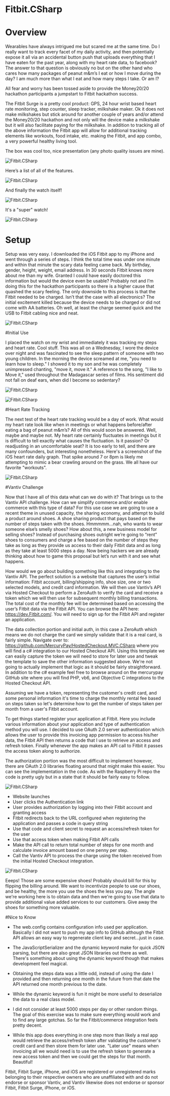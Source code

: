 ﻿# Fitbit.CSharp

# Overview

Wearables have always intrigued me but scared me at the same time.  Do I really want to track every facet of my daily activity, and then potentially expose it all via an accidental button push that uploads everything that I have eaten for the past year, along with my heart rate data, to facebook?  The answer to that question is obviously no but on the other hand who cares how many packages of peanut m&m’s I eat or how I move during the day?  I am much more than what I eat and how many steps I take.  Or am I?

All fear and worry has been tossed aside to provide the Money20/20 hackathon participants a jumpstart to Fitbit hackathon success.

The Fitbit Surge is a pretty cool product:  GPS, 24 hour wrist based heart rate monitoring, step counter, sleep tracker, milkshake maker.  Ok it does not make milkshakes but stick around for another couple of years and/or attend the Money20/20 hackathon and not only will the device make a milkshake but it will also facilitate paying for the milkshake.  In addition to tracking all of the above information the Fitbit app will allow for additional tracking elements like workouts, food intake, etc. making the Fitbit, and app combo, a very powerful healthy living tool.

The box was cool too, nice presentation (any photo quality issues are mine).

![Fitbit.CSharp](https://github.com/vantivlabs/Fitbit.CSharp/blob/master/images/fitbitpackage.JPG)

Here’s a list of all of the features.

![Fitbit.CSharp](https://github.com/vantivlabs/Fitbit.CSharp/blob/master/images/fitbitpackagefeatures.JPG)

And finally the watch itself!

![Fitbit.CSharp](https://github.com/vantivlabs/Fitbit.CSharp/blob/master/images/fitbitthewatch.JPG)

It's a "super" watch!

![Fitbit.CSharp](https://github.com/vantivlabs/Fitbit.CSharp/blob/master/images/fitbitsuperwatch.JPG)


# Setup

Setup was very easy.  I downloaded the iOS Fitbit app to my iPhone and went through a series of steps.  I think the total time was under one minute and within that minute the scary data feeling came back.  My birthday, gender, height, weight, email address.  In 30 seconds Fitbit knows more about me than my wife.  Granted I could have easily doctored this information but would the device even be usable?  Probably not and I’m doing this for the hackathon participants so there is a higher cause that quashed the scary feeling.  The only downside to this process is that the Fitbit needed to be charged.  Isn’t that the case with all electronics?  The initial excitement killed because the device needs to be charged or did not come with AA batteries.  Oh well, at least the charge seemed quick and the USB to Fitbit cabling nice and neat.

![Fitbit.CSharp](https://github.com/vantivlabs/Fitbit.CSharp/blob/master/images/fitbittime.JPG)

#Initial Use

I placed the watch on my wrist and immediately it was tracking my steps and heart rate.  Cool stuff.  This was all on a Wednesday, I wore the device over night and was fascinated to see the sleep pattern of someone with two young children.  In the morning the device screamed at me, "you need to learn how to sleep."  I showed it to my son and he was completely unimpressed chanting, "move it, move it."  A reference to the song, "I like to Move it," used throughout the Madagascar series of films.  His sentiment did not fall on deaf ears, when did I become so sedentary?

![Fitbit.CSharp](https://github.com/vantivlabs/Fitbit.CSharp/blob/master/images/fitbitheartrate.JPG)

![Fitbit.CSharp](https://github.com/vantivlabs/Fitbit.CSharp/blob/master/images/fitbitsteps.JPG)

#Heart Rate Tracking

The next test of the heart rate tracking would be a day of work.  What would my heart rate look like when in meetings or what happens before/after eating a bag of peanut m&m’s?  All of this would soon be answered.  Well, maybe and maybe not.  My heart rate certainly fluctuates in meetings but it is difficult to tell exactly what causes the fluctuation.  Is it passion?  Or readjusting in an uncomfortable seat?  It is too early to tell, and there are many confounders, but interesting nonetheless.  Here's a screenshot of the iOS heart rate daily graph.  That spike around 7 or 8pm is likely me attempting to mimic a bear crawling around on the grass.  We all have our favorite "workouts".

![Fitbit.CSharp](https://github.com/vantivlabs/Fitbit.CSharp/blob/master/images/fitbitiosheartrate.PNG)

#Vantiv Challenge

Now that I have all of this data what can we do with it?  That brings us to the Vantiv API challenge.  How can we simplify commerce and/or enable commerce with this type of data?  For this use case we are going to use a recent theme in unused capacity, the sharing economy, and attempt to build a product around shoes.  A shoe sharing product that pays based on the number of steps taken with the shoes.  Hmmmmm…nah, who wants to wear someone else’s smelly shoes?  How about this, a new business model for selling shoes?  Instead of purchasing shoes outright we’re going to “rent” shoes to consumers and charge a fee based on the number of steps they take as long as they provide us access to their daily Fitbit data and as long as they take at least 5000 steps a day.  Now being hackers we are already thinking about how to game this proposal but let’s run with it and see what happens.

How would we go about building something like this and integrating to the Vantiv API.  The perfect solution is a website that captures the user’s initial information:  Fitbit account, billing/shipping info, shoe size, one or two selected models, and credit card information.  We will then use Vantiv’s API via Hosted Checkout to perform a ZeroAuth to verify the card and receive a token which we will then use for subsequent monthly billing transactions.  The total cost of the monthly fee will be determined based on accessing the user’s Fitbit data via the Fitbit API.  You can browse the API here:  https://dev.Fitbit.com/.  You will need to sign up for the Fitbit API and register an application.

The data collection portion and initial auth, in this case a ZeroAuth which means we do not charge the card we simply validate that it is a real card, is fairly simple.  Navigate over to:  https://github.com/MercuryPay/HostedCheckout.MVC.CSharp where you will find a c# integration to our Hosted Checkout API.  Using this template we can easily capture the token we will need to store for later use and tweak the template to save the other information suggested above.  We're not going to actually implement that logic as it should be fairly straightforward.  In addition to the c# example feel free to browse around on the mercurypay GitHub site where you will find PHP, vb6, and Objective C integrations to the Hosted Checkout API.

Assuming we have a token, representing the customer's credit card, and some personal information it's time to charge the monthly rental fee based on steps taken so let's determine how to get the number of steps taken per month from a user's Fitbit account.

To get things started register your application at Fitbit.  Here you include various information about your application and type of authentication method you will use.  I decided to use OAuth 2.0 server authentication which allows the user to provide this invoicing app permission to access his/her data, the Fitbit API then returns a code that I use to retrieve an access and refresh token.  Finally whenever the app makes an API call to Fitbit it passes the access token along to authorize.

The authorization portion was the most difficult to implement however, there are OAuth 2.0 libraries floating around that might make this easier.  You can see the implementation in the code.  As with the Raspberry Pi repo the code is pretty ugly but in a state that it should be fairly easy to follow.

![Fitbit.CSharp](https://github.com/vantivlabs/Fitbit.CSharp/blob/master/images/fitbitinvoicer.PNG)

* Website launches
* User clicks the Authentication link
* User provides authorization by logging into their Fitbit account and granting access
* Fitbit redirects back to the URL configured when registering the application and passes a code in query string
* Use that code and client secret to request an access/refresh token for the user
* Use that access token when making Fitbit API calls
* Make the API call to return total number of steps for one month and calculate invoice amount based on one penny per step.
* Call the Vantiv API to process the charge using the token received from the initial Hosted Checkout integration.

![Fitbit.CSharp](https://github.com/vantivlabs/Fitbit.CSharp/blob/master/images/fitbitinvoicerstepstaken.PNG)

Eeeps!  Those are some expensive shoes!  Probably should bill for this by flipping the billing around.  We want to incentivize people to use our shoes, and be healthy, the more you use the shoes the less you pay.  The angle we're working here is to obtain data and then we're going to use that data to provide additional value added services to our customers.  Give away the shoes for something more valuable.

#Nice to Know

* The web.config contains configuration info used per application.  Basically I did not want to push my app info to GitHub although the Fitbit API allows an easy way to regenerate client key and secret...just in case.

* The JavaScriptSerializer and the dynamic keyword make for quick JSON parsing, but there are also great JSON libraries out there as well.  There's something about using the dynamic keyword though that makes development feel magical.

* Obtaining the steps data was a little odd, instead of using the date I provided and then returning one month in the future from that date the API returned one month previous to the date.

* While the dynamic keyword is fun it might be more useful to deserialize the data to a real class model.

* I did not consider at least 5000 steps per day or other random things.  The goal of this exercise was to make sure everything would work and to find any large gotchas.  So far the Fitbit/commerce integration feels pretty decent.

* While this app does everything in one step more than likely a real app would retrieve the access/refresh token after validating the customer's credit card and then store them for later use.  "Later use" means when invoicing all we would need is to use the refresh token to generate a new access token and then we could get the steps for that month. Beautiful!


Fitbit, Fitbit Surge, iPhone, and iOS are registered or unregistered marks belonging to their respective owners who are unaffiliated with and do not endorse or sponsor Vantiv, and Vantiv likewise does not endorse or sponsor Fitbit, Fitbit Surge, iPhone, or iOS.
